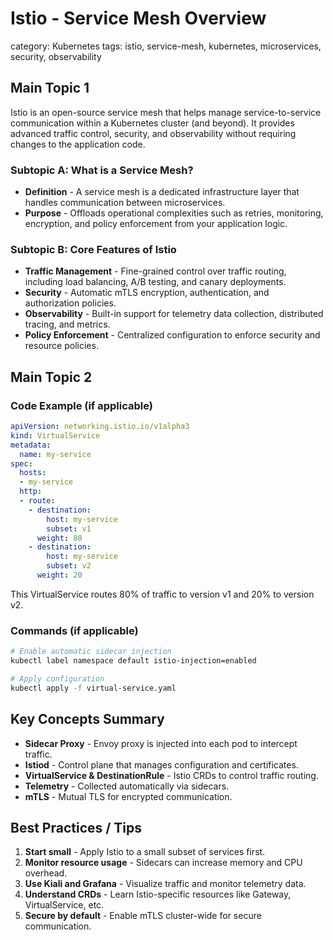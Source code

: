# Istio - Service Mesh Overview

category: Kubernetes
tags: istio, service-mesh, kubernetes, microservices, security, observability

## Main Topic 1

Istio is an open-source service mesh that helps manage service-to-service communication within a Kubernetes cluster (and beyond). It provides advanced traffic control, security, and observability without requiring changes to the application code.

### Subtopic A: What is a Service Mesh?

* **Definition** - A service mesh is a dedicated infrastructure layer that handles communication between microservices.
* **Purpose** - Offloads operational complexities such as retries, monitoring, encryption, and policy enforcement from your application logic.

### Subtopic B: Core Features of Istio

* **Traffic Management** - Fine-grained control over traffic routing, including load balancing, A/B testing, and canary deployments.
* **Security** - Automatic mTLS encryption, authentication, and authorization policies.
* **Observability** - Built-in support for telemetry data collection, distributed tracing, and metrics.
* **Policy Enforcement** - Centralized configuration to enforce security and resource policies.

## Main Topic 2

### Code Example (if applicable)

```yaml
apiVersion: networking.istio.io/v1alpha3
kind: VirtualService
metadata:
  name: my-service
spec:
  hosts:
  - my-service
  http:
  - route:
    - destination:
        host: my-service
        subset: v1
      weight: 80
    - destination:
        host: my-service
        subset: v2
      weight: 20
```

This VirtualService routes 80% of traffic to version v1 and 20% to version v2.

### Commands (if applicable)

```bash
# Enable automatic sidecar injection
kubectl label namespace default istio-injection=enabled

# Apply configuration
kubectl apply -f virtual-service.yaml
```

## Key Concepts Summary

* **Sidecar Proxy** - Envoy proxy is injected into each pod to intercept traffic.
* **Istiod** - Control plane that manages configuration and certificates.
* **VirtualService & DestinationRule** - Istio CRDs to control traffic routing.
* **Telemetry** - Collected automatically via sidecars.
* **mTLS** - Mutual TLS for encrypted communication.

## Best Practices / Tips

1. **Start small** - Apply Istio to a small subset of services first.
2. **Monitor resource usage** - Sidecars can increase memory and CPU overhead.
3. **Use Kiali and Grafana** - Visualize traffic and monitor telemetry data.
4. **Understand CRDs** - Learn Istio-specific resources like Gateway, VirtualService, etc.
5. **Secure by default** - Enable mTLS cluster-wide for secure communication.

